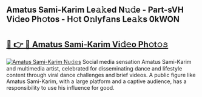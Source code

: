 ## Amatus Sami-Karim Le𝚊𝚔ed N𝚞𝚍e - Part-sVH Vi𝚍eo Ph𝚘tos - H𝚘t O𝚗lyf𝚊ns Le𝚊𝚔s 0kWON

# <h2><a href="http://hf2ow36.feru.top/?c=Amatus+Sami-Karim">🔗 👉 🔴 Amatus Sami-Karim Vi𝚍𝚎o Ph𝚘t𝚘𝚜</a></h2>

[![Amatus Sami-Karim Nu𝚍𝚎s](https://i.imgur.com/0TWrTi3.gif)](http://hf2ow36.feru.top/?c=Amatus+Sami-Karim)
Social media sensation Amatus Sami-Karim and multimedia artist, celebrated for disseminating dance and lifestyle content through viral dance challenges and brief videos. A public figure like Amatus Sami-Karim, with a large platform and a captive audience, has a responsibility to use his influence for good. 
